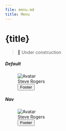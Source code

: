 ```yaml
---
file: menu.md
title: Menu
---
```


<script>
    import { base } from '$app/paths';
    import {Avatar, Button, Col, Grid, Menu, Tile} from '$lib'

    let radiogroup = '',
		menu = [
			{ divider: `TOP` },
			{ text: `top_left`, active: true },
			{ text: `top_center`, checkbox: true },
			{ text: `top_right`, badge: 2 },
			{ divider: `CENTER` },
			{ text: `center_left`, icon: 'link' },
			{ text: `center_center`, switch: true },
			{ text: `center_right`, badge: 'badge', checkbox: true },
			{ divider: `BOTTOM` },
			{ text: `bottom_left`, radio: true },
			{ text: `bottom_center`, radio: true },
			{ text: `bottom_right`, radio: true },
		]
</script>

# {title}

> 🚧 Under construction

<Grid>
    <Col col="6" mr="auto" sm="12">
        <h5>Default</h5>
        <Menu items={menu} bind:radiogroup>
            <Tile slot="header">
                <Avatar slot="icon">
                    <img class="avatar" src="{base}/img/avatar-4.png" alt="Avatar" />
                </Avatar>
                <div slot="title" class="tile-content">Steve Rogers</div>
            </Tile>
            <Button slot="footer" block variant="primary">Footer</Button>
        </Menu>
    </Col>
    <Col col="6" mr="auto" sm="12">
        <h5>Nav</h5>
        <Menu items={menu} bind:radiogroup nav>
            <Tile slot="header">
                <Avatar slot="icon">
                    <img class="avatar" src="{base}/img/avatar-5.png" alt="Avatar" />
                </Avatar>
                <div slot="title" class="tile-content">Steve Rogers</div>
            </Tile>
            <Button slot="footer" block variant="primary">Footer</Button>
        </Menu>
    </Col>
</Grid>

